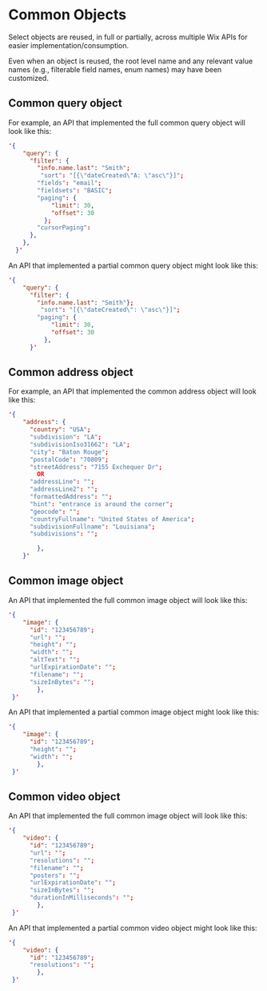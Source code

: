 # Common Objects

Select objects are reused, in full or partially, across multiple Wix APIs for easier implementation/consumption.

Even when an object is reused, the root level name and any relevant value names (e.g., filterable field names, enum names) may have been customized.

## Common query object

For example, an API that implemented the full common query object will look like this:  

```json
'{ 
    "query": { 
      "filter": { 
        "info.name.last": "Smith";  
         "sort": "[{\"dateCreated\"A: \"asc\"}]";  
        "fields": "email";  
        "fieldsets": "BASIC";  
        "paging": {
            "limit": 30,  
            "offset": 30
          };  
        "cursorPaging":  
      },
    },  
  }' 
  ```  
      
An API that implemented a partial common query object might look like this:  

```json
'{
    "query": {
      "filter": {  
        "info.name.last": "Smith"};  
         "sort": "[{\"dateCreated\": \"asc\"}]";  
        "paging": { 
            "limit": 30,  
            "offset": 30
          },  
      }' 
```

## Common address object

For example, an API that implemented the common address object will look like this:  

```json
'{ 
    "address": { 
      "country": "USA";
      "subdivision": "LA";
      "subdivisionIso31662": "LA";
      "city": "Baton Rouge";  
      "postalCode": "70809";  
      "streetAddress": "7155 Exchequer Dr";
        OR
      "addressLine": "";
      "addressLine2": "";
      "formattedAddress": ""; 
      "hint": "entrance is around the corner";  
      "geocode": "";
      "countryFullname": "United States of America";
      "subdivisionFullname": "Louisiana";
      "subdivisions": "";

        },  
    }' 
  ```  


## Common image object
An API that implemented the full common image object will look like this:

```json
'{ 
    "image": { 
      "id": "123456789";
      "url": "";
      "height": "";
      "width": "";  
      "altText": "";  
      "urlExpirationDate": "";
      "filename": "";
      "sizeInBytes": "";
        },  
 }' 
  ```  
An API that implemented a partial common image object might look like this:

```json
'{ 
    "image": { 
      "id": "123456789";
      "height": "";
      "width": "";  
        },  
 }' 
  ```  

## Common video object

An API that implemented the full common image object will look like this:

```json
'{ 
    "video": { 
      "id": "123456789";
      "url": "";
      "resolutions": "";
      "filename": "";
      "posters": "";
      "urlExpirationDate": ""; 
      "sizeInBytes": "";
      "durationInMilliseconds": "";
        },  
 }' 
  ```

An API that implemented a partial common video object might look like this:

```json
'{ 
    "video": { 
      "id": "123456789";
      "resolutions": "";
        },  
 }' 
  ```  
